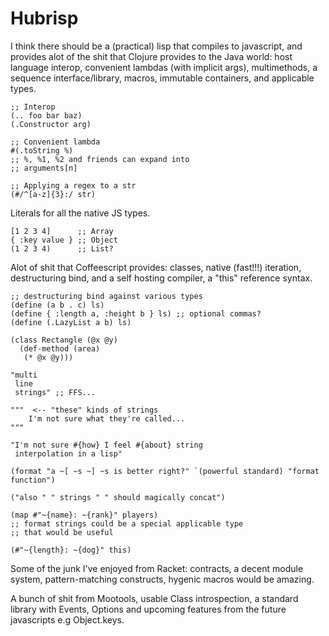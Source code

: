 Hubrisp
=====

I think there should be a (practical) lisp that compiles to javascript,
and provides alot of the shit that Clojure provides to the Java world:
host language interop, convenient lambdas (with implicit args), multimethods,
a sequence interface/library, macros, immutable containers, and applicable types.

    ;; Interop
    (.. foo bar baz)
    (.Constructor arg)

    ;; Convenient lambda
    #(.toString %)
    ;; %, %1, %2 and friends can expand into
    ;; arguments[n]

    ;; Applying a regex to a str
    (#/^[a-z]{3}:/ str)

Literals for all the native JS types.

    [1 2 3 4]      ;; Array
    { :key value } ;; Object
    (1 2 3 4)      ;; List?

Alot of shit that Coffeescript provides: classes, native (fast!!!) iteration,
destructuring bind, and a self hosting compiler, a "this" reference syntax.

    ;; destructuring bind against various types
    (define (a b . c) ls)
    (define { :length a, :height b } ls) ;; optional commas?
    (define (.LazyList a b) ls)

    (class Rectangle (@x @y)
      (def-method (area)
       (* @x @y)))

    "multi
     line
     strings" ;; FFS...

    """  <-- "these" kinds of strings
        I'm not sure what they're called...
    """

    "I'm not sure #{how} I feel #{about} string
     interpolation in a lisp"

    (format "a ~[ ~s ~] ~s is better right?" `(powerful standard) "format function")

    ("also " " strings " " should magically concat")    

    (map #"~{name}: ~{rank}" players)
    ;; format strings could be a special applicable type
    ;; that would be useful

    (#"~{length}: ~{dog}" this)

Some of the junk I've enjoyed from Racket: contracts, a decent module system,
pattern-matching constructs, hygenic macros would be amazing.

A bunch of shit from Mootools, usable Class introspection, a standard library with Events, Options and upcoming features from the future javascripts e.g Object.keys.
